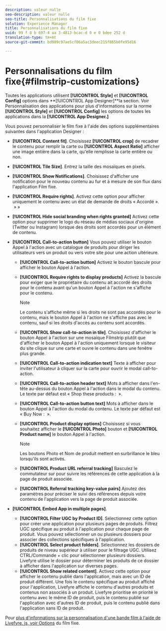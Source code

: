 ```yaml
---
description: valeur nulle
seo-description: valeur nulle
seo-title: Personnalisations du film fixe
solution: Experience Manager
title: Personnalisations du film fixe
uuid: 99 f 8 b 697-4 aa 3-4813-bcac-d 0 e 0 bdee 252 d
translation-type: tm+mt
source-git-commit: bd989c97ae5cf06a5ac3deec215f865b0fe95d16

---
```



# Personnalisations du film fixe{#filmstrip-customizations}

Toutes les applications utilisent **[!UICONTROL Style]** et **[!UICONTROL Config]** options dans **[!UICONTROL App Designer]**la section. Voir Personnalisation des applications pour plus d'informations sur la norme **[!UICONTROL Style]** et **[!UICONTROL Config]** les options de toutes les applications dans la **[!UICONTROL App Designer.]**

Vous pouvez personnaliser le film fixe à l'aide des options supplémentaires suivantes dans l'application Designer :

* **[!UICONTROL Content fit]**. Choisissez **[!UICONTROL crop]** de recadrer le contenu pour remplir la carte ou **[!UICONTROL Aspect Ratio]** afficher une image entière dans la carte, qu'elle remplisse la carte entière ou non.
* **[!UICONTROL Tile Size]**. Entrez la taille des mosaïques en pixels.
* **[!UICONTROL Show Notifications]**. Choisissez d'afficher une notification pour le nouveau contenu au fur et à mesure de son flux dans l'application Film fixe.
* **[!UICONTROL Require rights]**. Activez cette option pour afficher uniquement le contenu avec un état de demande de droits « Accordé ».  » »
* **[!UICONTROL Hide social branding when rights granted]** Activez cette option pour supprimer le logo du réseau de médias sociaux d'origine (Twitter ou Instagram) lorsque des droits sont accordés pour un élément de contenu.
* **[!UICONTROL Call-to-action button]** Vous pouvez utiliser le bouton Appel à l'action avec un catalogue de produits pour diriger les utilisateurs vers un produit ou vers votre site pour une action ultérieure.

   * **[!UICONTROL Call-to-action button]** Activez le bouton bascule pour afficher le bouton Appel à l'action.
   * **[!UICONTROL Require rights to display products]** Activez la bascule pour exiger que le propriétaire du contenu ait accordé des droits pour le contenu avant qu'un bouton Appel à l'action ne s'affiche pour le contenu.

      >[!NOTE]
      >
      >Le contenu s'affiche même si les droits ne sont pas accordés pour le contenu, mais le bouton Appel à l'action ne s'affiche pas avec le contenu, sauf si les droits d'accès au contenu sont accordés.

   * **[!UICONTROL Show call-to-action in tile]**. Choisissez d'afficher le bouton Appel à l'action sur une mosaïque Filmstrip plutôt que d'afficher le bouton Appel à l'action uniquement lorsque le visiteur du site clique sur une carte et ouvre le contenu dans une fenêtre plus grande.
   * **[!UICONTROL Call-to-action indication text]** Texte à afficher pour inviter l'utilisateur à cliquer sur la carte pour ouvrir le modal call-to-action.
   * **[!UICONTROL Call-to-action header text]** Mots à afficher dans l'en-tête au-dessus du bouton Appel à l'action dans le modal du contenu. Le texte par défaut est « Shop these products :  ».
   * **[!UICONTROL Call-to-action button text]** Mots à afficher dans le bouton Appel à l'action du modal du contenu. Le texte par défaut est « Buy Now :  ».
   * **[!UICONTROL Product display options]** Choisissez si vous souhaitez afficher le **[!UICONTROL Photo]** bouton et **[!UICONTROL Product name]** le bouton Appel à l'action.

      >[!NOTE]
      >
      >Les boutons Photo et Nom de produit mettent en surbrillance le bleu lorsqu'ils sont activés.

   * **[!UICONTROL Product URL referral tracking]** Basculez le commutateur sur pour suivre les références de cette application à la page de produit associée.
   * **[!UICONTROL Referral tracking key-value pairs]** Ajoutez des paramètres pour préciser le suivi des références depuis votre contenu de l'application vers la page de produit associée.

* **[!UICONTROL Embed App in multiple pages]**.

   * **[!UICONTROL Filter UGC by Product ID]**. Sélectionnez cette option pour créer une application pour plusieurs pages de produits. Filtrez UGC spécifique au produit à l'application pour chaque page de produit. Vous pouvez sélectionner un ou plusieurs dossiers pour associer des collections spécifiques à l'application.
   * **[!UICONTROL Select product folders]**. Sélectionnez les dossiers de produits de niveau supérieur à utiliser pour le filtrage UGC. Utilisez CTRL/Commande + clic pour sélectionner plusieurs dossiers. Livefyre utilise le dossier pour déterminer les produits de ce dossier à afficher dans l'application sur diverses pages.
   * **[!UICONTROL Show related content]**. Activez cette option pour afficher le contenu publié dans l'application, mais avec un ID de produit différent. Une fois le contenu spécifique au produit affiché pour l'application, Livefyre affiche le contenu d'autres produits et contenus non associés à un produit. Livefyre prioritise en priorité le contenu avec le même ID de produit, puis le contenu publié sur l'application avec d'autres ID de produit, puis le contenu publié dans l'application sans ID de produit.

Pour [plus d'informations sur la personnalisation d'une bande film à l'aide de Livefyre. js, voir Options](/help/implementation/c-getting-started/c-implementation-process/c-using-livefyre.js-to-create-customize-and-use-apps-on-your-site.md) du film fixe.

